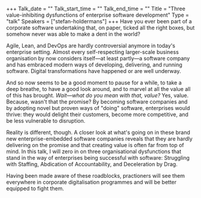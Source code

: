 +++
Talk_date = ""
Talk_start_time = ""
Talk_end_time = ""
Title = "Three value-inhibiting dysfunctions of enterprise software development"
Type = "talk"
Speakers = ["stefan-holdermans"]
+++
Have you ever been part of a corporate software undertaking that, on paper, ticked all the right boxes, but somehow never was able to make a dent in the world?

Agile, Lean, and DevOps are hardly controversial anymore in today's enterprise setting. Almost every self-respecting larger-scale business organisation by now considers itself—at least partly—a software company and has embraced modern ways of developing, delivering, and running software. Digital transformations have happened or are well underway.

And so now seems to be a good moment to pause for a while, to take a deep breathe, to have a good look around, and to marvel at all the value all of this has brought. _Wait—what do you mean with that, value?_ Yes, value. Because, wasn't that the promise? By becoming software companies and by adopting novel but proven ways of "doing" software, enterprises would thrive: they would delight their customers, become more competitive, and be less vulnerable to disruption.

Reality is different, though. A closer look at what's going on in these brand new enterprise-embedded software companies reveals that they are hardly delivering on the promise and that creating value is often far from top of mind. In this talk, I will zero in on three organisational dysfunctions that stand in the way of enterprises being successful with software: Struggling with Staffing, Abdication of Accountability, and Deceleration by Drag.

Having been made aware of these roadblocks, practioners will see them everywhere in corporate digitalisation programmes and will be better equipped to fight them.
